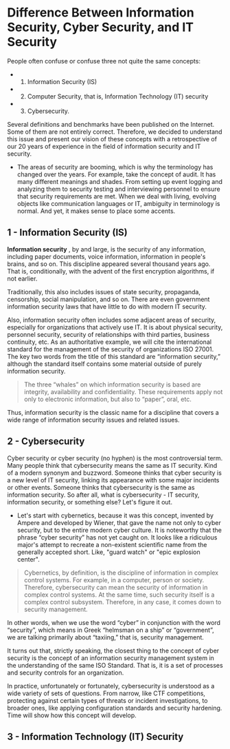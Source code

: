 # Difference Between Information Security, Cyber Security, and IT Security

People often confuse or confuse three not quite the same concepts:

- 1) Information Security (IS)


- 2) Computer Security, that is, Information Technology (IT) security

- 3) Cybersecurity. 

Several definitions and benchmarks have been published on the Internet. Some of them are not entirely correct. Therefore, we decided to understand this issue and present our vision of these concepts with a retrospective of our 20 years of experience in the field of information security and IT security.

- The areas of security are booming, which is why the terminology has changed over the years. For example, take the concept of audit. It has many different meanings and shades. From setting up event logging and analyzing them to security testing and interviewing personnel to ensure that security requirements are met. When we deal with living, evolving objects like communication languages or IT, ambiguity in terminology is normal. And yet, it makes sense to place some accents.

## 1 - Information Security (IS)
**Information security** , by and large, is the security of any information, including paper documents, voice information, information in people's brains, and so on. This discipline appeared several thousand years ago. That is, conditionally, with the advent of the first encryption algorithms, if not earlier.

Traditionally, this also includes issues of state security, propaganda, censorship, social manipulation, and so on. There are even government information security laws that have little to do with modern IT security.

Also, information security often includes some adjacent areas of security, especially for organizations that actively use IT. It is about physical security, personnel security, security of relationships with third parties, business continuity, etc. As an authoritative example, we will cite the international standard for the management of the security of organizations ISO 27001. The key two words from the title of this standard are “information security,” although the standard itself contains some material outside of purely information security.

> The three “whales” on which information security is based are integrity, availability and confidentiality. These requirements apply not only to electronic information, but also to “paper”, oral, etc.

Thus, information security is the classic name for a discipline that covers a wide range of information security issues and related issues.

## 2 - Cybersecurity

Cyber security or cyber security (no hyphen) is the most controversial term. Many people think that cybersecurity means the same as IT security. Kind of a modern synonym and buzzword. Someone thinks that cyber security is a new level of IT security, linking its appearance with some major incidents or other events. Someone thinks that cybersecurity is the same as information security. So after all, what is cybersecurity - IT security, information security, or something else? Let's figure it out.

- Let's start with cybernetics, because it was this concept, invented by Ampere and developed by Wiener, that gave the name not only to cyber security, but to the entire modern cyber culture. It is noteworthy that the phrase “cyber security” has not yet caught on. It looks like a ridiculous major's attempt to recreate a non-existent scientific name from the generally accepted short. Like, "guard watch" or "epic explosion center".

> Cybernetics, by definition, is the discipline of information in complex control systems. For example, in a computer, person or society. Therefore, cybersecurity can mean the security of information in complex control systems. At the same time, such security itself is a complex control subsystem. Therefore, in any case, it comes down to security management.

In other words, when we use the word “cyber” in conjunction with the word “security”, which means in Greek “helmsman on a ship” or “government”, we are talking primarily about “taxiing,” that is, security management.

It turns out that, strictly speaking, the closest thing to the concept of cyber security is the concept of an information security management system in the understanding of the same ISO Standard. That is, it is a set of processes and security controls for an organization.

In practice, unfortunately or fortunately, cybersecurity is understood as a wide variety of sets of questions. From narrow, like CTF competitions, protecting against certain types of threats or incident investigations, to broader ones, like applying configuration standards and security hardening. Time will show how this concept will develop.


## 3 - Information Technology (IT) Security
